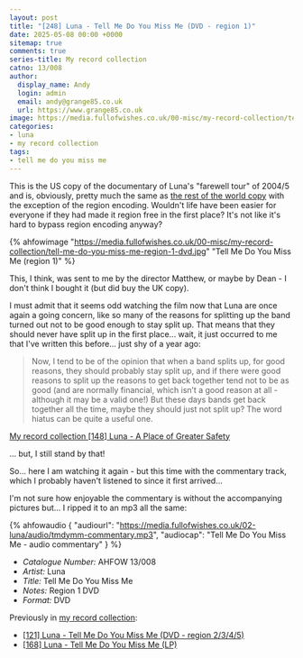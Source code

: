 ```yaml
---
layout: post
title: "[248] Luna - Tell Me Do You Miss Me (DVD - region 1)"
date: 2025-05-08 00:00 +0000
sitemap: true
comments: true
series-title: My record collection
catno: 13/008
author:
  display_name: Andy
  login: admin
  email: andy@grange85.co.uk
  url: https://www.grange85.co.uk
image: https://media.fullofwishes.co.uk/00-misc/my-record-collection/tell-me-do-you-miss-me-region-1-dvd.jpg
categories:
- luna
- my record collection
tags:
- tell me do you miss me
---
```

This is the US copy of the documentary of Luna's "farewell tour" of 2004/5 and is, obviously, pretty much the same as [the rest of the world copy](/2024/03/07/my-record-collection-116-luna-tell-me-do-you-miss-me-dvd-region-2-3-4-5/) with the exception of the region encoding. Wouldn't life have been easier for everyone if they had made it region free in the first place? It's not like it's hard to bypass region encoding anyway?

{% ahfowimage "https://media.fullofwishes.co.uk/00-misc/my-record-collection/tell-me-do-you-miss-me-region-1-dvd.jpg" "Tell Me Do You Miss Me (region 1)" %}

This, I think, was sent to me by the director Matthew, or maybe by Dean - I don't think I bought it (but did buy the UK copy). 

I must admit that it seems odd watching the film now that Luna are once again a going concern, like so many of the reasons for splitting up the band turned out not to be good enough to stay split up. That means that they should never have split up in the first place... wait, it just occurred to me that I've written this before... just shy of a year ago:

<blockquote>
Now, I tend to be of the opinion that when a band splits up, for good reasons, they should probably stay split up, and if there were good reasons to split up the reasons to get back together tend not to be as good (and are normally financial, which isn’t a good reason at all - although it may be a valid one!) But these days bands get back together all the time, maybe they should just not split up? The word hiatus can be quite a useful one.
</blockquote>
<p class="caption"><a href="http://moonshot.local:4040/2024/06/03/my-record-collection-141-luna-a-place-of-greater-safety/">My record collection [148] Luna - A Place of Greater Safety</a></p>

... but, I still stand by that!

So... here I am watching it again - but this time with the commentary track, which I probably haven't listened to since it first arrived...

I'm not sure how enjoyable the commentary is without the accompanying pictures but... I ripped it to an mp3 all the same:

{% ahfowaudio {
"audiourl": "https://media.fullofwishes.co.uk/02-luna/audio/tmdymm-commentary.mp3",
"audiocap": "Tell Me Do You Miss Me - audio commentary"
} %}

 - *Catalogue Number:* AHFOW 13/008
 - *Artist:* Luna
 - *Title:* Tell Me Do You Miss Me 
 - *Notes:* Region 1 DVD
 - *Format:* DVD

Previously in [my record collection](/category/my-record-collection):
 - [\[121\] Luna - Tell Me Do You Miss Me (DVD - region 2/3/4/5)](/2024/03/07/my-record-collection-116-luna-tell-me-do-you-miss-me-dvd-region-2-3-4-5/)
 - [\[168\] Luna - Tell Me Do You Miss Me (LP)](/2024/08/12/my-record-collection-161-luna-tell-me-do-you-miss-me-lp/)
